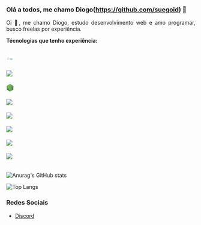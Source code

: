 ### Olá a todos, me chamo Diogo(https://github.com/suegoid) 👋

<p align="justify">Oi 👋, me chamo Diogo, estudo desenvolvimento web e amo programar, busco freelas por experiência.</p>

**Técnologias que tenho experiência:**
<div>
<code>
<img height="20" src="https://raw.githubusercontent.com/github/explore/80688e429a7d4ef2fca1e82350fe8e3517d3494d/topics/java/java.png">
</code>
<code>
<img height="20" src="https://avatars.githubusercontent.com/u/1134463?v=4">
</code>
<code>
<img height="20" src="https://raw.githubusercontent.com/github/explore/80688e429a7d4ef2fca1e82350fe8e3517d3494d/topics/nodejs/nodejs.png">
</code>
<code>
<img height="20" src="https://camo.githubusercontent.com/4a1c4416d6dc919a0d88b3e0c0daad321e0701b90ae2f06ec899618f354ae237/68747470733a2f2f637574742e6c792f615175684c7678">
</code>
<code>
<img height="20" src="https://camo.githubusercontent.com/999d9492316ee30fa7a2da896f9191a0356018a1f9b08497376bd1ac46fd208f/68747470733a2f2f6269742e6c792f3372316b7a7859">
</code>
<code>
<img height="20" src="https://upload.wikimedia.org/wikipedia/commons/thumb/2/27/PHP-logo.svg/1200px-PHP-logo.svg.png">
</code>
<code>
<img height="20" src="https://www.logo.wine/a/logo/MySQL/MySQL-Logo.wine.svg">
</code>
<code>
<img height="20" src="https://upload.wikimedia.org/wikipedia/commons/thumb/9/93/MongoDB_Logo.svg/2560px-MongoDB_Logo.svg.png">
</code>
</div>
<br>
<div>

![Anurag's GitHub stats](https://github-readme-stats.vercel.app/api?username=Suegoid&show_icons=true&theme=radical)

![Top Langs](https://github-readme-stats.vercel.app/api/top-langs/?username=Suegoid&layout=compact&theme=radical)

</div>

### Redes Sociais
- [Discord](https://discord.gg/KZmDrSDB5U)
